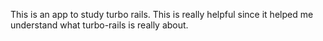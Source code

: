 This is an app to study turbo rails. This  is really helpful since it helped me understand what turbo-rails is really about.
